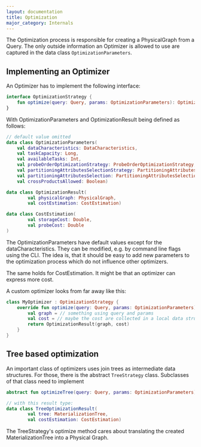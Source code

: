 ```yaml
---
layout: documentation
title: Optimization
major_category: Internals
---
```


The Optimization process is responsible for creating a PhysicalGraph from a Query. The only outside information an Optimizer is allowed to use are captured in the data class `OptimizationParameters`.

## Implementing an Optimizer

An Optimizer has to implement the following interface:

```kotlin
interface OptimizationStrategy {
    fun optimize(query: Query, params: OptimizationParameters): OptimizationResult
}
```

With OptimizationParameters and OptimizationResult being defined as follows:

```kotlin
// default value omitted
data class OptimizationParameters(
    val dataCharacteristics: DataCharacteristics,
    val taskCapacity: Long,
    val availableTasks: Int,
    val probeOrderOptimizationStrategy: ProbeOrderOptimizationStrategy,
    val partitioningAttributesSelectionStrategy: PartitioningAttributesSelectionStrategy,
    val partitioningAttributesSelection: PartitioningAttributesSelection?,
    val crossProductsAllowed: Boolean)

data class OptimizationResult(
        val physicalGraph: PhysicalGraph,
        val costEstimation: CostEstimation)

data class CostEstimation(
        val storageCost: Double,
        val probeCost: Double
)
```

The OptimizationParameters have default values except for the dataCharacteristics. They can be modified, e.g. by command line flags using the CLI. The idea is, that it should be easy to add new parameters to the optimization process which do not influence other optimizers.

The same holds for CostEstimation. It might be that an optimizer can express more cost.

A custom optimizer looks from far away like this:

```kotlin
class MyOptimizer : OptimizationStrategy {
    override fun optimize(query: Query, params: OptimizationParameters): OptimizationResult {
        val graph = // something using query and params
        val cost = // maybe the cost are collected in a local data structure
        return OptimizationResult(graph, cost)
    }
}
```

## Tree based optimization

An important class of optimizers uses join trees as intermediate data structures. For those, there is the abstract `TreeStrategy` class. Subclasses of that class need to implement

```kotlin
abstract fun optimizeTree(query: Query, params: OptimizationParameters): TreeOptimizationResult

// with this result type:
data class TreeOptimizationResult(
        val tree: MaterializationTree,
        val costEstimation: CostEstimation)
```

The TreeStrategy's optimize method cares about translating the created MaterializationTree into a Physical Graph.
